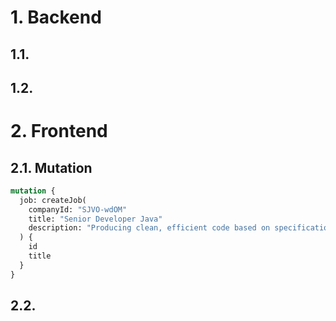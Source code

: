 # 1. Backend

## 1.1.

## 1.2.

# 2. Frontend

## 2.1. Mutation

```graphql
mutation {
  job: createJob(
    companyId: "SJVO-wdOM"
    title: "Senior Developer Java"
    description: "Producing clean, efficient code based on specifications"
  ) {
    id
    title
  }
}
```

## 2.2.
